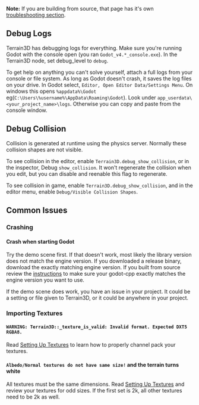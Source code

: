 **Note:** If you are building from source, that page has it's own [troubleshooting section](Building-From-Source#troubleshooting).

## Debug Logs

Terrain3D has debugging logs for everything. Make sure you're running Godot with the console open (you ran `Godot_v4.*_console.exe`). In the Terrain3D node, set debug_level to `debug`. 

To get help on anything you can't solve yourself, attach a full logs from your console or file system. As long as Godot doesn't crash, it saves the log files on your drive. In Godot select, `Editor, Open Editor Data/Settings Menu`. On windows this opens `%appdata%\Godot` eg(`C:\Users\%username%\AppData\Roaming\Godot`). Look under `app_userdata\<your_project_name>\logs`. Otherwise you can copy and paste from the console window.

## Debug Collision

Collision is generated at runtime using the physics server. Normally these collision shapes are not visible. 

To see collision in the editor, enable `Terrain3D.debug_show_collision`, or in the inspector, Debug `show_collision`. It won't regenerate the collision when you edit, but you can disable and reenable this flag to regenerate.

To see collision in game, enable `Terrain3D.debug_show_collision`, and in the editor menu, enable `Debug/Visible Collision Shapes`.

## Common Issues

### Crashing

#### Crash when starting Godot

Try the demo scene first. If that doesn't work, most likely the library version does not match the engine version. If you downloaded a release binary, download the exactly matching engine version. If you built from source review the [instructions](Building-From-Source) to make sure your godot-cpp exactly matches the engine version you want to use. 

If the demo scene does work, you have an issue in your project. It could be a setting or file given to Terrain3D, or it could be anywhere in your project. 



### Importing Textures

#### `WARNING: Terrain3D::_texture_is_valid: Invalid format. Expected DXT5 RGBA8.`

Read [Setting Up Textures](Setting-Up-Textures) to learn how to properly channel pack your textures.

#### `Albedo/Normal textures do not have same size!` and the terrain turns white

All textures must be the same dimensions. Read [Setting Up Textures](Setting-Up-Textures) and review your textures for odd sizes. If the first set is 2k, all other textures need to be 2k as well.
